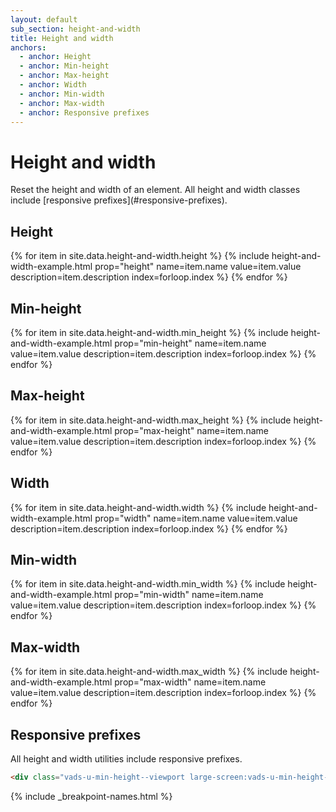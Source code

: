 ```yaml
---
layout: default
sub_section: height-and-width
title: Height and width
anchors:
  - anchor: Height
  - anchor: Min-height
  - anchor: Max-height
  - anchor: Width
  - anchor: Min-width
  - anchor: Max-width
  - anchor: Responsive prefixes
---
```


# Height and width

<div class="va-introtext" markdown="1">
Reset the height and width of an element. All height and width classes include [responsive prefixes](#responsive-prefixes).
</div>

## Height

<div class="site-c-showcase">
  <div class="vads-l-row">
    {% for item in site.data.height-and-width.height %}
      {% include height-and-width-example.html
        prop="height"
        name=item.name
        value=item.value
        description=item.description
        index=forloop.index
      %}
    {% endfor %}
  </div>
</div>

## Min-height

<div class="site-c-showcase">
  <div class="vads-l-row">
    {% for item in site.data.height-and-width.min_height %}
      {% include height-and-width-example.html
        prop="min-height"
        name=item.name
        value=item.value
        description=item.description
        index=forloop.index
      %}
    {% endfor %}
  </div>
</div>

## Max-height  

<div class="site-c-showcase">
  <div class="vads-l-row">
    {% for item in site.data.height-and-width.max_height %}
      {% include height-and-width-example.html
        prop="max-height"
        name=item.name
        value=item.value
        description=item.description
        index=forloop.index
      %}
    {% endfor %}
  </div>
</div>

## Width

<div class="site-c-showcase">
  <div class="vads-l-row">
    {% for item in site.data.height-and-width.width %}
      {% include height-and-width-example.html
        prop="width"
        name=item.name
        value=item.value
        description=item.description
        index=forloop.index
      %}
    {% endfor %}
  </div>
</div>

## Min-width

<div class="site-c-showcase">
  <div class="vads-l-row">
    {% for item in site.data.height-and-width.min_width %}
      {% include height-and-width-example.html
        prop="min-width"
        name=item.name
        value=item.value
        description=item.description
        index=forloop.index
      %}
    {% endfor %}
  </div>
</div>

## Max-width

<div class="site-c-showcase">
  <div class="vads-l-row">
    {% for item in site.data.height-and-width.max_width %}
      {% include height-and-width-example.html
        prop="max-width"
        name=item.name
        value=item.value
        description=item.description
        index=forloop.index
      %}
    {% endfor %}
  </div>
</div>


## Responsive prefixes

All height and width utilities include responsive prefixes.

```html
<div class="vads-u-min-height--viewport large-screen:vads-u-min-height--none">
```
{% include _breakpoint-names.html %}